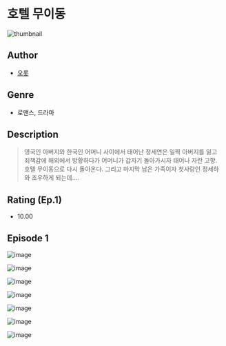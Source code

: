 # 호텔 무이동
![thumbnail](https://image-comic.pstatic.net/user_contents_data/challenge_comic/2023/05/23/364466/upload_7219887261451957815_480x623.jpeg)

## Author
- [오롯](https://comic.naver.com/artistTitle?id=364466)

## Genre
- 로맨스, 드라마

## Description
> 영국인 아버지와 한국인 어머니 사이에서 태어난 정세연은 일찍 아버지를 잃고 죄책감에 해외에서 방황하다가 어머니가 갑자기 돌아가시자 태어나 자란 고향. 호텔 무이동으로 다시 돌아온다. 그리고 마지막 남은 가족이자 첫사랑인 정세하와 조우하게 되는데....


## Rating (Ep.1)
- 10.00

## Episode 1
![image](https://image-comic.pstatic.net/user_contents_data/challenge_comic/2023/05/23/364466/upload_3702584735820898867.jpeg)

![image](https://image-comic.pstatic.net/user_contents_data/challenge_comic/2023/05/23/364466/upload_4050535077328019809.jpeg)

![image](https://image-comic.pstatic.net/user_contents_data/challenge_comic/2023/05/23/364466/upload_4135538536808198707.jpeg)

![image](https://image-comic.pstatic.net/user_contents_data/challenge_comic/2023/05/23/364466/upload_3834592299416826465.jpeg)

![image](https://image-comic.pstatic.net/user_contents_data/challenge_comic/2023/05/23/364466/upload_3473228822071096930.jpeg)

![image](https://image-comic.pstatic.net/user_contents_data/challenge_comic/2023/05/23/364466/upload_3486459223979865138.jpeg)

![image](https://image-comic.pstatic.net/user_contents_data/challenge_comic/2023/05/23/364466/upload_7161393239451318072.jpeg)
